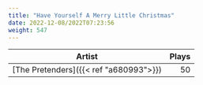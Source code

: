 ```yaml
---
title: "Have Yourself A Merry Little Christmas"
date: 2022-12-08/2022T07:23:56
weight: 547
---
```




 Artist | Plays 
----- | -----:
[The Pretenders]({{< ref "a680993">}}) | 50
